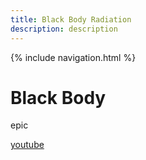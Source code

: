 ```yaml
---
title: Black Body Radiation
description: description
---
```


 {% include navigation.html %}

# Black Body

epic

[youtube](https://www.youtube.com/)

